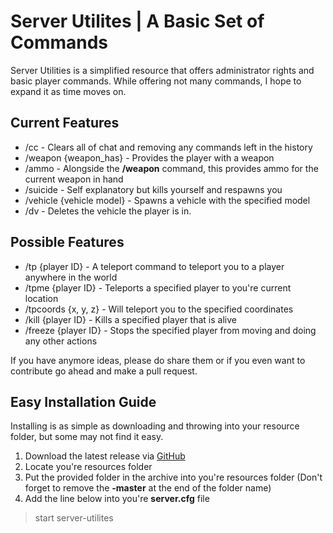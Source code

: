# Server Utilites | A Basic Set of Commands
Server Utilities is a simplified resource that offers administrator rights and basic player commands. While offering not many commands, I hope to expand it as time moves on.

## Current Features
- /cc - Clears all of chat and removing any commands left in the history
- /weapon {weapon_has} - Provides the player with a weapon
- /ammo - Alongside the **/weapon** command, this provides ammo for the current weapon in hand
- /suicide - Self explanatory but kills yourself and respawns you
- /vehicle {vehicle model} - Spawns a vehicle with the specified model
- /dv - Deletes the vehicle the player is in.

## Possible Features
- /tp {player ID} - A teleport command to teleport you to a player anywhere in the world
- /tpme {player ID} - Teleports a specified player to you're current location
- /tpcoords {x, y, z} - Will teleport you to the specified coordinates
- /kill {player ID} - Kills a specified player that is alive
- /freeze {player ID} - Stops the specified player from moving and doing any other actions

If you have anymore ideas, please do share them or if you even want to contribute go ahead and make a pull request.

## Easy Installation Guide
Installing is as simple as downloading and throwing into your resource folder, but some may not find it easy.

1. Download the latest release via [GitHub]()
2. Locate you're resources folder
3. Put the provided folder in the archive into you're resources folder (Don't forget to remove the **-master** at the end of the folder name)
4. Add the line below into you're **server.cfg** file

> start server-utilites
